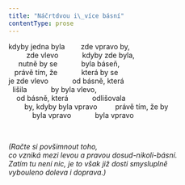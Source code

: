 ```yaml
---
title: "Náčrtdvou i\_více básní"
contentType: prose
---
```


<section>

kdyby jedna byla        zde vpravo by,  
         zde vlevo            kdyby zde byla,  
     nutně by se            byla báseň,  
   právě tím, že            která by se  
je zde vlevo            od básně, která  
  lišila            by byla vlevo,  
    od básně, která            odlišovala  
        by, kdyby byla vpravo         právě tím, že by  
            byla vpravo            byla vpravo

   

<div class="centered">

<div class="verse">

_(Račte si povšimnout toho,  
co vzniká mezi levou a pravou dosud-nikoli-básní.  
Zatím tu není nic, je to však již dosti smysluplně  
vybouleno doleva i doprava.)_

</div>

</div>

</section>
